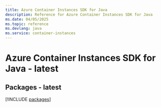 ```yaml
---
title: Azure Container Instances SDK for Java
description: Reference for Azure Container Instances SDK for Java
ms.date: 04/05/2025
ms.topic: reference
ms.devlang: java
ms.service: container-instances
---
```

# Azure Container Instances SDK for Java - latest
## Packages - latest
[!INCLUDE [packages](container-instances-index.md)]